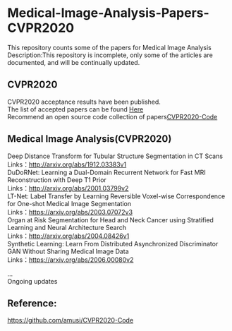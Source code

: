 # Medical-Image-Analysis-Papers-CVPR2020
This repository counts some of the papers for Medical Image Analysis  
Description:This repository is incomplete, only some of the articles are documented, and will be continually updated.

## CVPR2020
CVPR2020 acceptance results have been published.  
The list of accepted papers can be found [Here](http://cvpr2020.thecvf.com/sites/default/files/2020-03/accepted_list_0.txt)  
Recommend an open source code collection of papers[CVPR2020-Code](https://github.com/amusi/CVPR2020-Code)

## Medical Image Analysis(CVPR2020)
Deep Distance Transform for Tubular Structure Segmentation in CT Scans  
Links：http://arxiv.org/abs/1912.03383v1  
DuDoRNet: Learning a Dual-Domain Recurrent Network for Fast MRI Reconstruction with Deep T1 Prior  
Links：http://arxiv.org/abs/2001.03799v2  
LT-Net: Label Transfer by Learning Reversible Voxel-wise Correspondence for One-shot Medical Image Segmentation  
Links：https://arxiv.org/abs/2003.07072v3  
Organ at Risk Segmentation for Head and Neck Cancer using Stratified Learning and Neural Architecture Search  
Links：http://arxiv.org/abs/2004.08426v1  
Synthetic Learning: Learn From Distributed Asynchronized Discriminator GAN Without Sharing Medical Image Data  
Links：https://arxiv.org/abs/2006.00080v2  

...  
Ongoing updates

## Reference:
https://github.com/amusi/CVPR2020-Code
